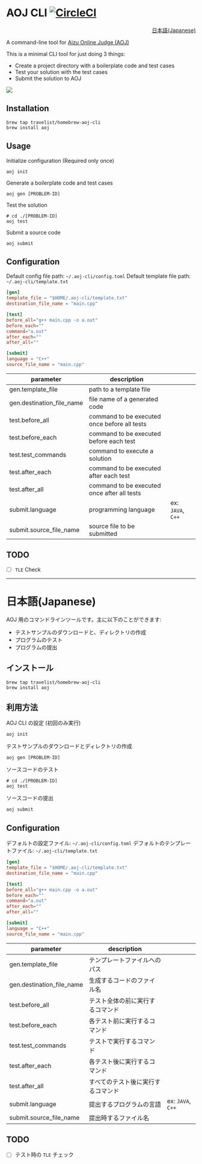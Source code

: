 # AOJ CLI [![CircleCI](https://circleci.com/gh/travelist/aoj-cli.svg?style=svg)](https://circleci.com/gh/travelist/aoj-cli)

[<p dir='rtl' align="right;">日本語(Japanese)</p>](https://github.com/travelist/aoj-cli/#日本語(Japanese))

A command-line tool for [Aizu Online Judge (AOJ)](https://onlinejudge.u-aizu.ac.jp/)

This is a minimal CLI tool for just doing 3 things:

- Create a project directory with a boilerplate code and test cases
- Test your solution with the test cases
- Submit the solution to AOJ

<img src="https://raw.githubusercontent.com/travelist/aoj-cli/master/doc/animation.gif">

## Installation

```shell
brew tap travelist/homebrew-aoj-cli
brew install aoj
```

## Usage

Initialize configuration (Required only once)

```shell
aoj init
```

Generate a boilerplate code and test cases

```shell
aoj gen [PROBLEM-ID]
```

Test the solution

```shell
# cd ./[PROBLEM-ID]
aoj test
```

Submit a source code

```shell
aoj submit
```

## Configuration

Default config file path: `~/.aoj-cli/config.toml`
Default template file path: `~/.aoj-cli/template.txt`

```toml
[gen]
template_file = "$HOME/.aoj-cli/template.txt"
destination_file_name = "main.cpp"

[test]
before_all="g++ main.cpp -o a.out"
before_each=""
command="a.out"
after_each=""
after_all=""

[submit]
language = "C++"
source_file_name = "main.cpp"
```

| parameter| description |  |
|----------|-------------|--|
| gen.template_file | path to a template file | |
| gen.destination_file_name | file name of a generated code | |
| test.before_all | command to be executed once before all tests | |
| test.before_each | command to be executed before each test | |
| test.test_commands | command to execute a solution | |
| test.after_each | command to be executed after each test | |
| test.after_all | command to be executed once after all tests | |
| submit.language | programming language | ex: `JAVA`, `C++` |
| submit.source_file_name | source file to be submitted | |

## TODO

- [ ] `TLE` Check

---

# 日本語(Japanese)

AOJ 用のコマンドラインツールです。主に以下のことができます:

- テストサンプルのダウンロードと、ディレクトリの作成
- プログラムのテスト
- プログラムの提出

## インストール

```shell
brew tap travelist/homebrew-aoj-cli
brew install aoj
```

## 利用方法

AOJ CLI の設定 (初回のみ実行)

```shell
aoj init
```

テストサンプルのダウンロードとディレクトリの作成

```shell
aoj gen [PROBLEM-ID]
```

ソースコードのテスト

```shell
# cd ./[PROBLEM-ID]
aoj test
```

ソースコードの提出

```shell
aoj submit
```

## Configuration

デフォルトの設定ファイル: `~/.aoj-cli/config.toml`
デフォルトのテンプレートファイル: `~/.aoj-cli/template.txt`

```toml
[gen]
template_file = "$HOME/.aoj-cli/template.txt"
destination_file_name = "main.cpp"

[test]
before_all="g++ main.cpp -o a.out"
before_each=""
command="a.out"
after_each=""
after_all=""

[submit]
language = "C++"
source_file_name = "main.cpp"
```

| parameter| description |  |
|----------|-------------|--|
| gen.template_file | テンプレートファイルへのパス | |
| gen.destination_file_name | 生成するコードのファイル名 | |
| test.before_all | テスト全体の前に実行するコマンド | |
| test.before_each | 各テスト前に実行するコマンド | |
| test.test_commands | テストで実行するコマンド | |
| test.after_each | 各テスト後に実行するコマンド | |
| test.after_all | すべてのテスト後に実行するコマンド | |
| submit.language | 提出するプログラムの言語 | ex: `JAVA`, `C++` |
| submit.source_file_name | 提出時するファイル名 | |

## TODO

- [ ] テスト時の `TLE` チェック



